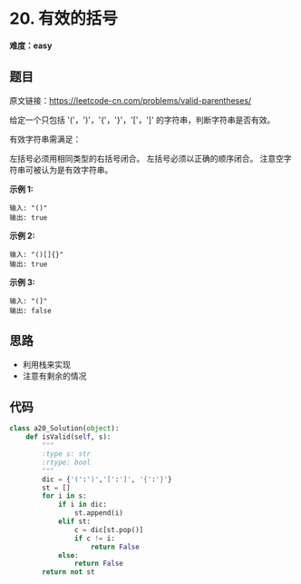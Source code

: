 # 20. 有效的括号
**难度：easy**
## 题目
原文链接：https://leetcode-cn.com/problems/valid-parentheses/

给定一个只包括 '('，')'，'{'，'}'，'['，']' 的字符串，判断字符串是否有效。

有效字符串需满足：

左括号必须用相同类型的右括号闭合。
左括号必须以正确的顺序闭合。
注意空字符串可被认为是有效字符串。

**示例 1:**
```
输入: "()"
输出: true
```
**示例 2:**
```
输入: "()[]{}"
输出: true
```
**示例 3:**
```
输入: "(]"
输出: false
```
## 思路
* 利用栈来实现
* 注意有剩余的情况
## 代码
```python
class a20_Solution(object):
    def isValid(self, s):
        """
        :type s: str
        :rtype: bool
        """
        dic = {'(':')','[':']', '{':'}'}
        st = []
        for i in s:
            if i in dic:
                st.append(i)
            elif st:
                c = dic[st.pop()]
                if c != i:
                    return False
            else:
                return False
        return not st
```
